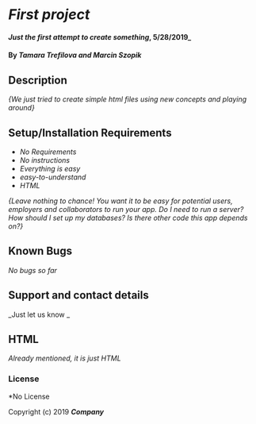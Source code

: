 # _First project_

#### _Just the first attempt to create something_, 5/28/2019_

#### By _**Tamara Trefilova and Marcin Szopik**_

## Description

_{We just tried to create simple html files using new concepts and playing around}_

## Setup/Installation Requirements

* _No Requirements_
* _No instructions_
* _Everything is easy_
* _easy-to-understand_
* _HTML_

_{Leave nothing to chance! You want it to be easy for potential users, employers and collaborators to run your app. Do I need to run a server? How should I set up my databases? Is there other code this app depends on?}_

## Known Bugs

_No bugs so far_

## Support and contact details

_Just let us know _

## HTML

_Already mentioned, it is just HTML_

### License

*No License

Copyright (c) 2019 **_Company_**
